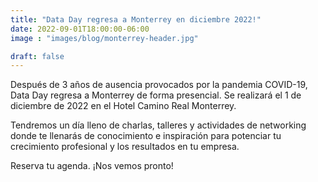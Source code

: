 ```yaml
---
title: "Data Day regresa a Monterrey en diciembre 2022!"
date: 2022-09-01T18:00:00-06:00
image : "images/blog/monterrey-header.jpg"

draft: false
---
```



Después de 3 años de ausencia provocados por la pandemia COVID-19, Data Day regresa a Monterrey de forma presencial. Se realizará el 1 de diciembre de 2022 en el Hotel Camino Real Monterrey.

Tendremos un día lleno de charlas, talleres y actividades de networking donde te llenarás de conocimiento e inspiración para potenciar tu crecimiento profesional y los resultados en tu empresa.

Reserva tu agenda. ¡Nos vemos pronto!